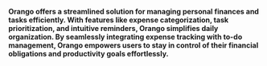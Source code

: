**Orango offers a streamlined solution for managing
personal finances and tasks efficiently. With features like
expense categorization, task prioritization, and intuitive
reminders, Orango simplifies daily organization. By
seamlessly integrating expense tracking with to-do
management, Orango empowers users to stay in control
of their financial obligations and productivity goals
effortlessly.**
